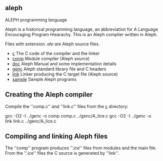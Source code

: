 ## aleph
ALEPH programming language

Aleph is a historical programming language, an abbreviation for
*A* *L*anguage *E*ncouraging *P*rogram *H*iearachy.
This is an Aleph complier written in Aleph.

Files with extension *.ale* are Aleph source files.

* [c](c) The C code of the compiler and the linker
* [comp](comp) Module compiler (Aleph source)
* [doc](doc) Aleph Manual and some implementation details
* [genc](genc) Aleph standard library file and C headers
* [link](link) Linker producing the C target file (Aleph source)
* [sample](sample) Sample Aleph programs

## Creating the Aleph compiler

Compile the ''comp.c'' and ''link.c'' files from the [c](c) directory:

   gcc -O2 -I ../genc -o comp comp.c ../genc/A_lice.c
   gcc -O2 -I ../genc -o link link.c ../genc/A_lice.c

## Compiling and linking Aleph files

The ''comp'' program produces ''.ice'' files from modules and the main file.
From the ''.ice'' files the C source is generated by ''link''.





